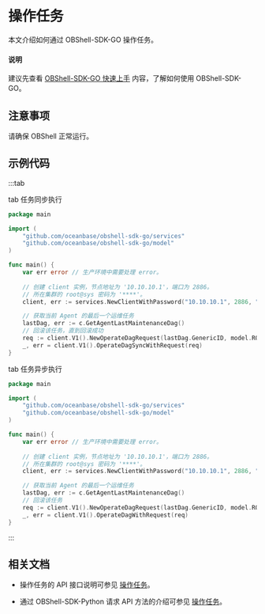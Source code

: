 # 操作任务

本文介绍如何通过 OBShell-SDK-GO 操作任务。

<main id="notice" type='explain'>
  <h4>说明</h4>
  <p>建议先查看 <a href='100.quickstart-of-go.md'>OBShell-SDK-GO 快速上手</a> 内容，了解如何使用 OBShell-SDK-GO。</p>
</main>

## 注意事项

请确保 OBShell 正常运行。

## 示例代码

:::tab

tab 任务同步执行

```go
package main

import (
    "github.com/oceanbase/obshell-sdk-go/services"
    "github.com/oceanbase/obshell-sdk-go/model"
)

func main() {
    var err error // 生产环境中需要处理 error。
    
    // 创建 client 实例，节点地址为 '10.10.10.1'，端口为 2886。
    // 所在集群的 root@sys 密码为 '****'。
    client, err := services.NewClientWithPassword("10.10.10.1", 2886, "***")

    // 获取当前 Agent 的最后一个运维任务
    lastDag, err := c.GetAgentLastMaintenanceDag()
    // 回滚该任务，直到回滚成功
    req := client.V1().NewOperateDagRequest(lastDag.GenericID, model.ROLLBACK_STR)
    _, err = client.V1().OperateDagSyncWithRequest(req)
}
```

tab 任务异步执行

```go
package main

import (
    "github.com/oceanbase/obshell-sdk-go/services"
    "github.com/oceanbase/obshell-sdk-go/model"
)

func main() {
    var err error // 生产环境中需要处理 error。
    
    // 创建 client 实例，节点地址为 '10.10.10.1'，端口为 2886。
    // 所在集群的 root@sys 密码为 '****'。
    client, err := services.NewClientWithPassword("10.10.10.1", 2886, "***")

    // 获取当前 Agent 的最后一个运维任务
    lastDag, err := c.GetAgentLastMaintenanceDag()
    // 回滚该任务
    req := client.V1().NewOperateDagRequest(lastDag.GenericID, model.ROLLBACK_STR)
    _, err = client.V1().OperateDagWithRequest(req)
}
```

:::

## 相关文档

* 操作任务的 API 接口说明可参见 [操作任务](../../400.obshell-api-reference/1900.operate-dag.md)。

* 通过 OBShell-SDK-Python 请求 API 方法的介绍可参见 [操作任务](../100.python/1900.operate-dag-of-python.md)。
